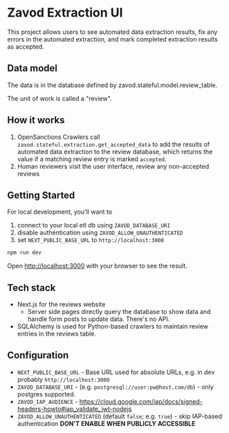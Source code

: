 # Zavod Extraction UI

This project allows users to see automated data extraction results, fix any errors in the automated extraction, and mark completed extraction results as accepted.


## Data model

The data is in the database defined by zavod.stateful.model.review_table.

The unit of work is called a "review".


## How it works

1. OpenSanctions Crawlers call `zavod.stateful.extraction.get_accepted_data` to add the results of automated data extraction to the review database, which returns the value if a matching review entry is marked `accepted`.
2. Human reviewers visit the user interface, review any non-accepted reviews


## Getting Started

For local development, you'll want to

1. connect to your local etl db using `ZAVOD_DATABASE_URI`
2. disable authentication using `ZAVOD_ALLOW_UNAUTHENTICATED`
3. set `NEXT_PUBLIC_BASE_URL` to `http://localhost:3000`

```bash
npm run dev
```

Open [http://localhost:3000](http://localhost:3000) with your browser to see the result.


## Tech stack

- Next.js for the reviews website
  - Server side pages directly query the database to show data and handle form posts to update data. There's no API.
- SQLAlchemy is used for Python-based crawlers to maintain review entries in the reviews table.


## Configuration

- `NEXT_PUBLIC_BASE_URL` - Base URL used for absolute URLs, e.g. in dev probably `http://localhost:3000`
- `ZAVOD_DATABASE_URI` - (e.g. `postgresql://user:pw@host.com/db`) - only postgres supported.
- `ZAVOD_IAP_AUDIENCE` - https://cloud.google.com/iap/docs/signed-headers-howto#iap_validate_jwt-nodejs
- `ZAVOD_ALLOW_UNAUTHENTICATED` (default `false`; e.g. `true`) - skip IAP-based authentication **DON'T ENABLE WHEN PUBLICLY ACCESSIBLE**

